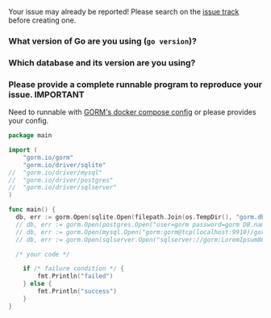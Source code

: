 Your issue may already be reported! Please search on the [issue track](https://github.com/go-gorm/gorm/issues) before creating one.

### What version of Go are you using (`go version`)?


### Which database and its version are you using?


### Please provide a complete runnable program to reproduce your issue. **IMPORTANT**

Need to runnable with [GORM's docker compose config](https://github.com/go-gorm/gorm/blob/master/tests/docker-compose.yml) or please provides your config.

```go
package main

import (
	"gorm.io/gorm"
	"gorm.io/driver/sqlite"
//  "gorm.io/driver/mysql"
//  "gorm.io/driver/postgres"
//  "gorm.io/driver/sqlserver"
)

func main() {
  db, err := gorm.Open(sqlite.Open(filepath.Join(os.TempDir(), "gorm.db")), &gorm.Config{})
  // db, err := gorm.Open(postgres.Open("user=gorm password=gorm DB.name=gorm port=9920 sslmode=disable TimeZone=Asia/Shanghai"), &gorm.Config{})
  // db, err := gorm.Open(mysql.Open("gorm:gorm@tcp(localhost:9910)/gorm?charset=utf8&parseTime=True&loc=Local"), &gorm.Config{})
  // db, err := gorm.Open(sqlserver.Open("sqlserver://gorm:LoremIpsum86@localhost:9930?database=gorm"), &gorm.Config{})

  /* your code */

	if /* failure condition */ {
		fmt.Println("failed")
	} else {
		fmt.Println("success")
	}
}
```
